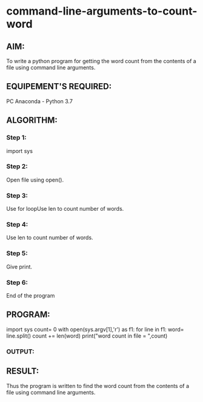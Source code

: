 # command-line-arguments-to-count-word
## AIM:
To write a python program for getting the word count from the contents of a file using command line arguments.
## EQUIPEMENT'S REQUIRED: 
PC
Anaconda - Python 3.7
## ALGORITHM: 
### Step 1:
import sys
### Step 2: 
 Open file using open().
### Step 3: 
Use for loopUse len to count number of words.
### Step 4:  
Use len to count number of words.
### Step 5: 
Give print.
### Step 6: 
End of the program
## PROGRAM:
import sys
count= 0
with open(sys.argv[1],'r') as f1:
    for line in f1:
        word= line.split()
        count += len(word)
print("word count in file = ",count)

### OUTPUT:



## RESULT:
Thus the program is written to find the word count from the contents of a file using command line arguments.
